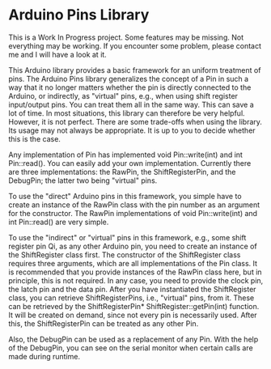 Arduino Pins Library
====================

This is a Work In Progress project. Some features may be missing. Not everything may be working. If you encounter some problem, please contact me and I will have a look at it.

This Arduino library provides a basic framework for an uniform treatment of pins. 
The Arduino Pins library generalizes the concept of a Pin in such a way that it no longer matters whether the
pin is directly connected to the Arduino, or indirectly, as "virtual" pins, e.g., when using shift register input/output pins.
You can treat them all in the same way. This can save a lot of time. In most situations, this library can therefore be very helpful.
However, it is not perfect. There are some trade-offs when using the library. Its usage may not always be appropriate. It is up to you to decide whether this is the case.

Any implementation of Pin has implemented void Pin::write(int) and int Pin::read(). You can easily add your own implementation. Currently there are three implementations:
the RawPin, the ShiftRegisterPin, and the DebugPin; the latter two being "virtual" pins.

To use the "direct" Arduino pins in this framework, you simple have to create an instance of the RawPin class with the pin number as an argument for the constructor.
The RawPin implementations of void Pin::write(int) and int Pin::read() are very simple.

To use the "indirect" or "virtual" pins in this framework, e.g., some shift register pin Qi, as any other Arduino pin, you need to create an instance of the
ShiftRegister class first. The constructor of the ShiftRegister class requires three arguments, which are all implementations of the Pin class. It is recommended
that you provide instances of the RawPin class here, but in principle, this is not required. In any case, you need to provide the clock pin, the latch pin
and the data pin. After you have instantiated the ShiftRegister class, you can retrieve ShiftRegisterPins, i.e., "virtual" pins, from it. 
These can be retrieved by the ShiftRegisterPin* ShiftRegister::getPin(int) function. It will be created on demand, since not every pin is necessarily used.
After this, the ShiftRegisterPin can be treated as any other Pin. 

Also, the DebugPin can be used as a replacement of any Pin. With the help of the DebugPin, you can see on the serial monitor when certain calls are made during runtime.
